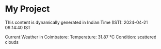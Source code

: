 # My Project

This content is dynamically generated in Indian Time (IST): 2024-04-21 09:14:40 IST


Current Weather in Coimbatore:
Temperature: 31.87 °C
Condition: scattered clouds

